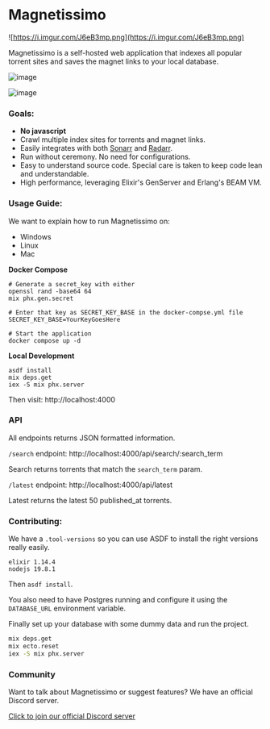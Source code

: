# Magnetissimo

![https://i.imgur.com/J6eB3mp.png](https://i.imgur.com/J6eB3mp.png)

Magnetissimo is a self-hosted web application that indexes all
popular torrent sites and saves the magnet links to your local
database.

![image](https://user-images.githubusercontent.com/686715/231510383-cc0e8f00-0cf7-4990-8933-4185a69e4f0e.png)

![image](https://user-images.githubusercontent.com/686715/231512138-879737fc-02a9-43d0-a609-292a4fae6b2b.png)

### Goals:

- **No javascript**
- Crawl multiple index sites for torrents and magnet links.
- Easily integrates with both [Sonarr](https://github.com/Sonarr/Sonarr) and [Radarr](https://github.com/Radarr/Radarr).
- Run without ceremony. No need for configurations.
- Easy to understand source code. Special care is taken to keep code lean and understandable.
- High performance, leveraging Elixir's GenServer and Erlang's BEAM VM.

### Usage Guide:

We want to explain how to run Magnetissimo on:

- Windows
- Linux
- Mac

**Docker Compose**

```
# Generate a secret_key with either
openssl rand -base64 64
mix phx.gen.secret

# Enter that key as SECRET_KEY_BASE in the docker-compse.yml file
SECRET_KEY_BASE=YourKeyGoesHere

# Start the application
docker compose up -d
```

**Local Development**

```
asdf install
mix deps.get
iex -S mix phx.server
```

Then visit: http://localhost:4000

### API

All endpoints returns JSON formatted information.

`/search` endpoint: http://localhost:4000/api/search/:search_term

Search returns torrents that match the `search_term` param.

`/latest` endpoint: http://localhost:4000/api/latest

Latest returns the latest 50 published_at torrents.

### Contributing:

We have a `.tool-versions` so you can use ASDF to install the right versions
really easily.

```
elixir 1.14.4
nodejs 19.8.1
```

Then `asdf install`.

You also need to have Postgres running and configure it using the `DATABASE_URL`
environment variable.

Finally set up your database with some dummy data and run the project.

```bash
mix deps.get
mix ecto.reset
iex -S mix phx.server
```

### Community

Want to talk about Magnetissimo or suggest features? We have an official Discord server.

[Click to join our official Discord server](https://discord.gg/CFtGUaW)
